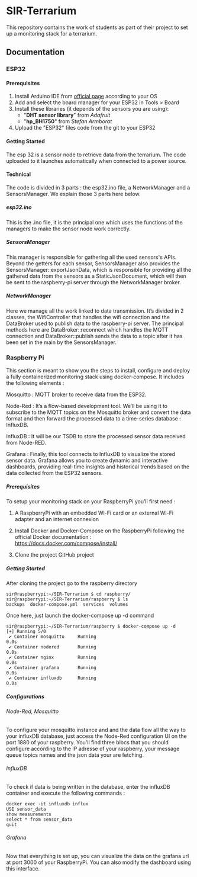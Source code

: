 # SIR-Terrarium

This repository contains the work of students as part of their project to set up a monitoring stack for a terrarium.

## Documentation

### ESP32

#### Prerequisites

1. Install Arduino IDE from [official page](https://www.arduino.cc/en/software) according to your OS
2. Add and select the board manager for your ESP32 in Tools > Board
3. Install these libraries (it depends of the sensors you are using):
    - "**DHT sensor library**"   from *Adafruit*
    - "**hp_BH1750**" from *Stefan Armborat*
4. Upload the "ESP32" files code from the git to your ESP32


#### Getting Started

The esp 32 is a sensor node to retrieve data from the terrarium. The code uploaded to it launches automatically when connected to a power source.

#### Technical

The code is divided in 3 parts : the esp32.ino file, a NetworkManager and a SensorsManager.
We explain those 3 parts here below.

##### esp32.ino

This is the .ino file, it is the principal one which uses the functions of the managers to make the sensor node work correctly.

##### SensorsManager

This manager is responsible for gathering all the used sensors's APIs.  
Beyond the getters for each sensor, SensorsManager also provides the SensorsManager::exportJsonData, which is responsible for providing all the gathered data from the sensors as a StaticJsonDocument, which will then be sent to the raspberry-pi server through the NetworkManager broker.

##### NetworkManager

Here we manage all the work linked to data transmission. It’s divided in 2 classes, the WifiController that handles the wifi connection and the DataBroker used to publish data to the raspberry-pi server. The principal methods here are DataBroker::reconnect which handles the MQTT connection and DataBroker::publish sends the data to a topic after it has been set in the main by the SensorsManager.

### Raspberry Pi

This section is meant to show you the steps to install, configure and deploy a fully containerized monitoring stack using docker-compose. It includes the following elements :   

Mosquitto : MQTT broker to receive data from the ESP32.

Node-Red : It’s a flow-based development tool. We’ll be using it to subscribe to the MQTT topics on the Mosquitto broker and convert the data format and then forward the processed data to a time-series database : InfluxDB.

InfluxDB : It will be our TSDB to store the processed sensor data received from Node-RED.

Grafana : Finally, this tool connects to InfluxDB to visualize the stored sensor data. Grafana allows you to create dynamic and interactive dashboards, providing real-time insights and historical trends based on the data collected from the ESP32 sensors.


##### Prerequisites

To setup your monitoring stack on your RaspberryPi you’ll first need :  

1. A RaspberryPi with an embedded Wi-Fi card or an external Wi-Fi adapter and an internet connexion

2. Install Docker and Docker-Compose on the RaspberryPi following the official Docker documentation : https://docs.docker.com/compose/install/

3. Clone the project GitHub project

##### Getting Started

After cloning the project go to the raspberry directory 

```
sir@raspberrypi:~/SIR-Terrarium $ cd raspberry/
sir@raspberrypi:~/SIR-Terrarium/raspberry $ ls
backups  docker-compose.yml  services  volumes
```

Once here, just launch the docker-compose up -d command 

```
sir@raspberrypi:~/SIR-Terrarium/raspberry $ docker-compose up -d
[+] Running 5/0
 ✔ Container mosquitto     Running                                                                      0.0s 
 ✔ Container nodered       Running                                                                      0.0s 
 ✔ Container nginx         Running                                                                      0.0s 
 ✔ Container grafana       Running                                                                      0.0s 
 ✔ Container influxdb      Running                                                                      0.0s

```

##### Configurations

###### Node-Red, Mosquitto
To configure your mosquitto instance and and the data flow all the way to your influxDB database, just access the Node-Red configuration UI on the port 1880 of your raspberry. You'll find three blocs that you should configure according to the IP adresse of your raspberry, your message queue topics names and the json data your are fetching.

###### InfluxDB
To check if data is being written in the database, enter the influxDB container and execute the following commands :
```
docker exec -it influxdb influx
USE sensor_data
show measurements
select * from sensor_data
quit
```

###### Grafana
Now that everything is set up, you can visualize the data on the grafana url at port 3000 of your RaspberryPi. You can also modify the dashboard using this interface.



